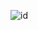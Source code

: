 ![id](https://github.com/alantrs/Bertoti/blob/1ae69eaa12787286c8d1b02c9f3c5c7ed7fca7f0/padroes%20de%20projeto/estrategia/StrategyUML.png)
